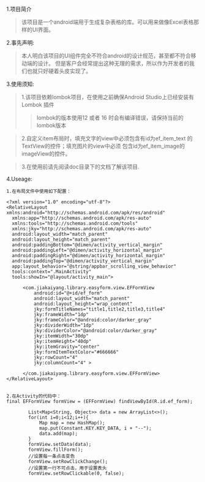 1.项目简介
>该项目是一个android端用于生成复杂表格的库。可以用来做像Excel表格那样的UI界面。

2.事先声明:
>本人明白该项目的UI组件完全不符合android的设计规范，甚至都不符合移动端的设计。
>但是客户会经常提出这种无理的需求，所以作为开发者的我们也就只好硬着头皮实现了。


3.使用须知:
>1.该项目依赖lombok项目，在使用之前确保Android Studio上已经安装有 Lombok 插件
>>   lombok的版本使用12 或者 16 时会有编译错误，请保持当前的lombok版本

>2.自定义item布局时，填充文字的view中必须包含有id为ef_item_text 的TextView的控件；填充图片的view中必须
>包含id为ef_item_image的imageView的控件。

>3.在使用前请先阅读doc目录下的文档了解该项目.


4.Useage:

    1.在布局文件中使用如下配置：
    
    <?xml version="1.0" encoding="utf-8"?>
    <RelativeLayout xmlns:android="http://schemas.android.com/apk/res/android"
      xmlns:app="http://schemas.android.com/apk/res-auto"
      xmlns:tools="http://schemas.android.com/tools"
      xmlns:jky="http://schemas.android.com/apk/res-auto"
      android:layout_width="match_parent"
      android:layout_height="match_parent"
      android:paddingBottom="@dimen/activity_vertical_margin"
      android:paddingLeft="@dimen/activity_horizontal_margin"
      android:paddingRight="@dimen/activity_horizontal_margin"
      android:paddingTop="@dimen/activity_vertical_margin"
      app:layout_behavior="@string/appbar_scrolling_view_behavior"
      tools:context=".MainActivity"
      tools:showIn="@layout/activity_main">
      
          <com.jiakaiyang.library.easyform.view.EFFormView
              android:id="@+id/ef_form"
              android:layout_width="match_parent"
              android:layout_height="wrap_content"
              jky:formTitleNames="title1,title2,title3,title4"
              jky:frameWidth="1dp"
              jky:frameColor="@android:color/darker_gray"
              jky:dividerWidth="1dp"
              jky:dividerColor="@android:color/darker_gray"
              jky:itemWidth="30dp"
              jky:itemHeight="40dp"
              jky:itemGravity="center"
              jky:formItemTextColor="#666666"
              jky:rowCount="4"
              jky:columnCount="4" >
      
          </com.jiakaiyang.library.easyform.view.EFFormView>
    </RelativeLayout>
    
    
    2.在Activity的代码中：
    final EFFormView formView = (EFFormView) findViewById(R.id.ef_form);
    
            List<Map<String, Object>> data = new ArrayList<>();
            for(int i=0;i<12;i++){
                Map map = new HashMap();
                map.put(Constant.KEY.KEY_DATA, i + "--");
                data.add(map);
            }
            formView.setData(data);
            formView.fillForm();
            //设置每一条点击变色
            formView.setRowClickChange();
            //设置第一行不可点击，用于设置表头
            formView.setRowClickable(0, false);
    